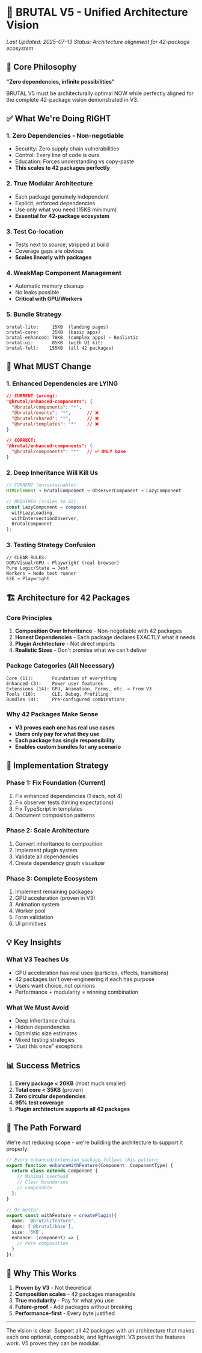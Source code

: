 # 🎯 BRUTAL V5 - Unified Architecture Vision
*Last Updated: 2025-07-13*
*Status: Architecture alignment for 42-package ecosystem*

## 🧠 Core Philosophy
**"Zero dependencies, infinite possibilities"**

BRUTAL V5 must be architecturally optimal NOW while perfectly aligned for the complete 42-package vision demonstrated in V3.

## ✅ What We're Doing RIGHT

### 1. **Zero Dependencies - Non-negotiable**
- Security: Zero supply chain vulnerabilities
- Control: Every line of code is ours
- Education: Forces understanding vs copy-paste
- **This scales to 42 packages perfectly**

### 2. **True Modular Architecture**
- Each package genuinely independent
- Explicit, enforced dependencies
- Use only what you need (15KB minimum)
- **Essential for 42-package ecosystem**

### 3. **Test Co-location**
- Tests next to source, stripped at build
- Coverage gaps are obvious
- **Scales linearly with packages**

### 4. **WeakMap Component Management**
- Automatic memory cleanup
- No leaks possible
- **Critical with GPU/Workers**

### 5. **Bundle Strategy**
```
brutal-lite:     15KB  (landing pages)
brutal-core:     35KB  (basic apps)
brutal-enhanced: 70KB  (complex apps) ← Realistic
brutal-ui:       85KB  (with UI kit)
brutal-full:    155KB  (all 42 packages)
```

## 🚨 What MUST Change

### 1. **Enhanced Dependencies are LYING**
```json
// CURRENT (wrong):
"@brutal/enhanced-components": {
  "@brutal/components": "*",
  "@brutal/events": "*",      // ❌
  "@brutal/shared": "*",      // ❌
  "@brutal/templates": "*"    // ❌
}

// CORRECT:
"@brutal/enhanced-components": {
  "@brutal/components": "*"   // ✅ ONLY base
}
```

### 2. **Deep Inheritance Will Kill Us**
```typescript
// CURRENT (unsustainable):
HTMLElement → BrutalComponent → ObserverComponent → LazyComponent

// REQUIRED (scales to 42):
const LazyComponent = compose(
  withLazyLoading,
  withIntersectionObserver,
  BrutalComponent
);
```

### 3. **Testing Strategy Confusion**
```
// CLEAR RULES:
DOM/Visual/GPU → Playwright (real browser)
Pure Logic/State → Jest  
Workers → Node test runner
E2E → Playwright
```

## 🏗️ Architecture for 42 Packages

### Core Principles
1. **Composition Over Inheritance** - Non-negotiable with 42 packages
2. **Honest Dependencies** - Each package declares EXACTLY what it needs
3. **Plugin Architecture** - Not direct imports
4. **Realistic Sizes** - Don't promise what we can't deliver

### Package Categories (All Necessary)
```
Core (11):       Foundation of everything
Enhanced (3):    Power user features  
Extensions (14): GPU, Animation, Forms, etc. ← From V3
Tools (10):      CLI, Debug, Profiling
Bundles (4):     Pre-configured combinations
```

### Why 42 Packages Make Sense
- **V3 proves each one has real use cases**
- **Users only pay for what they use**
- **Each package has single responsibility**
- **Enables custom bundles for any scenario**

## 🎯 Implementation Strategy

### Phase 1: Fix Foundation (Current)
1. Fix enhanced dependencies (1 each, not 4)
2. Fix observer tests (timing expectations)
3. Fix TypeScript in templates
4. Document composition patterns

### Phase 2: Scale Architecture
1. Convert inheritance to composition
2. Implement plugin system
3. Validate all dependencies
4. Create dependency graph visualizer

### Phase 3: Complete Ecosystem
1. Implement remaining packages
2. GPU acceleration (proven in V3)
3. Animation system
4. Worker pool
5. Form validation
6. UI primitives

## 💡 Key Insights

### What V3 Teaches Us
- GPU acceleration has real uses (particles, effects, transitions)
- 42 packages isn't over-engineering if each has purpose
- Users want choice, not opinions
- Performance + modularity = winning combination

### What We Must Avoid
- Deep inheritance chains
- Hidden dependencies  
- Optimistic size estimates
- Mixed testing strategies
- "Just this once" exceptions

## 📊 Success Metrics
1. **Every package < 20KB** (most much smaller)
2. **Total core < 35KB** (proven)
3. **Zero circular dependencies**
4. **95% test coverage**
5. **Plugin architecture supports all 42 packages**

## 🔄 The Path Forward

We're not reducing scope - we're building the architecture to support it properly:

```typescript
// Every enhanced/extension package follows this pattern:
export function enhanceWithFeature(Component: ComponentType) {
  return class extends Component {
    // Minimal overhead
    // Clear boundaries
    // Composable
  };
}

// Or better:
export const withFeature = createPlugin({
  name: '@brutal/feature',
  deps: ['@brutal/base'],
  size: '5KB',
  enhance: (component) => {
    // Pure composition
  }
});
```

## 🚀 Why This Works

1. **Proven by V3** - Not theoretical
2. **Composition scales** - 42 packages manageable
3. **True modularity** - Pay for what you use
4. **Future-proof** - Add packages without breaking
5. **Performance-first** - Every byte justified

---

The vision is clear: Support all 42 packages with an architecture that makes each one optional, composable, and lightweight. V3 proved the features work. V5 proves they can be modular.